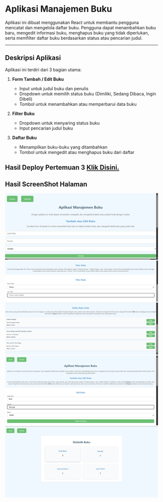 # Aplikasi Manajemen Buku

Aplikasi ini dibuat menggunakan React untuk membantu pengguna mencatat dan mengelola daftar buku. Pengguna dapat menambahkan buku baru, mengedit informasi buku, menghapus buku yang tidak diperlukan, serta memfilter daftar buku berdasarkan status atau pencarian judul.

---

## Deskripsi Aplikasi

Aplikasi ini terdiri dari 3 bagian utama:

1. **Form Tambah / Edit Buku**  
   - Input untuk judul buku dan penulis  
   - Dropdown untuk memilih status buku (Dimiliki, Sedang Dibaca, Ingin Dibeli)  
   - Tombol untuk menambahkan atau memperbarui data buku

2. **Filter Buku**  
   - Dropdown untuk menyaring status buku  
   - Input pencarian judul buku

3. **Daftar Buku**  
   - Menampilkan buku-buku yang ditambahkan  
   - Tombol untuk mengedit atau menghapus buku dari daftar

## Hasil Deploy Pertemuan 3 [Klik Disini.](https://pemrograman-web-itera-122140218-pertemuan3.vercel.app)
## Hasil ScreenShot Halaman
  
  ![Screenshot Tambah Buku](./images/TambahBuku.png)
  ![Screenshot Filter Buku](./images/FilterBuku.png)
  ![Screenshot Daftar Buku](./images/DaftarBuku.png)
  ![Screenshot Edit Buku](./images/EditBuku.png)
  ![Screenshot Statistik Buku](./images/StatistikBuku.png)  
